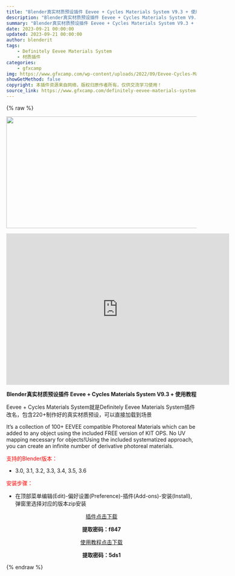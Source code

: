 ```yaml
---
title: "Blender真实材质预设插件 Eevee + Cycles Materials System V9.3 + 使用教程"
description: "Blender真实材质预设插件 Eevee + Cycles Materials System V9.3 + 使用教程 Eevee + Cycles Materials System就是Definit..."
summary: "Blender真实材质预设插件 Eevee + Cycles Materials System V9.3 + 使用教程 Eevee + Cycles Materials System就是Definit..."
date: 2023-09-21 00:00:00
updated: 2023-09-21 00:00:00
author: blenderit
tags: 
    - Definitely Eevee Materials System
    - 材质插件
categories:
    - gfxcamp
img: https://www.gfxcamp.com/wp-content/uploads/2022/09/Eevee-Cycles-Materials-System.jpg
showGetMethod: false
copyright: 本插件资源来自网络，版权归原作者所有，仅供交流学习使用！
source_link: https://www.gfxcamp.com/definitely-eevee-materials-system-v7-for-blender/
---
```


{% raw %}
<div><p><img decoding="async" class="aligncenter size-full wp-image-106662" src="https://www.gfxcamp.com/wp-content/uploads/2022/09/Eevee-Cycles-Materials-System.jpg" data-src="https://www.gfxcamp.com/wp-content/uploads/2022/09/Eevee-Cycles-Materials-System.jpg" alt="" width="590" height="295" data-srcset="https://www.gfxcamp.com/wp-content/uploads/2022/09/Eevee-Cycles-Materials-System.jpg 590w, https://www.gfxcamp.com/wp-content/uploads/2022/09/Eevee-Cycles-Materials-System-150x75.jpg 150w" data-sizes="(max-width: 590px) 100vw, 590px"></p><p style="text-align: center;"><iframe loading="lazy" src="https://player.youku.com/embed/XNTg5OTMwNDIyOA==" width="590" height="400" frameborder="0" allowfullscreen="allowfullscreen"></iframe></p><p style="text-align: center;"><strong>Blender真实材质预设插件 Eevee + Cycles Materials System V9.3 + 使用教程</strong></p><p>Eevee + Cycles Materials System就是Definitely Eevee Materials System插件改名，包含220+制作好的真实材质预设，可以直接加载到场景</p><p>It’s a collection of 100+ EEVEE compatible Photoreal Materials which can be added to any object using the included FREE version of KIT OPS. No UV mapping necessary for objects!Using the included systematized approach, you can create an infinite number of derivative photoreal materials.</p><p style="text-align: left;"><span style="color: #ff0000;">支持的Blender版本：</span></p><ul>
<li style="text-align: left;">3.0, 3.1, 3.2, 3.3, 3.4, 3.5, 3.6</li>
</ul><p style="text-align: left;"><span style="color: #ff0000;">安装步骤：</span></p><ul>
<li>在顶部菜单编辑(Edit)-偏好设置(Preference)-插件(Add-ons)-安装(Install),弹窗里选择对应的版本zip安装</li>
</ul><p style="text-align: center;"><a class="maxbutton-3 maxbutton maxbutton-baidu" target="_blank" rel="noopener" href="https://pan.baidu.com/s/10jqaPzoJGdLq3Kb1Spu6ow?pwd=f847"><span class="mb-text">插件点击下载</span></a></p><p style="text-align: center;"><strong>提取密码：f847</strong></p><p style="text-align: center;"><a class="maxbutton-3 maxbutton maxbutton-baidu" target="_blank" rel="noopener" href="https://pan.baidu.com/s/1n5T_LhZVUorkSMcciSCYWQ?pwd=5ds1"><span class="mb-text">使用教程点击下载</span></a></p><p style="text-align: center;"><strong>提取密码：5ds1</strong></p></div>
<div style="display: none">gfxcamp</div>
{% endraw %}